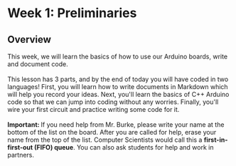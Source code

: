 # Week 1: Preliminaries

## Overview 
This week, we will learn the basics of how to use our Arduino boards, write and document code. <br><br>
This lesson has 3 parts, and by the end of today you will have coded in two languages! First, you will learn how to write documents in Markdown which will help you record your ideas. Next, you'll learn the basics of C++ Arduino code so that we can jump into coding without any worries. Finally, you'll wire your first circuit and practice writing some code for it.<br><br><b>Important: </b> If you need help from Mr. Burke, please write your name at the bottom of the list on the board. After you are called for help, erase your name from the top of the list. Computer Scientists would call this a <b>first-in-first-out (FIFO) queue</b>. You can also ask students for help and work in partners.

